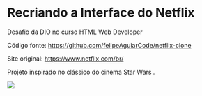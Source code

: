 # Recriando a Interface do Netflix

Desafio da DIO no curso HTML Web Developer

Código fonte: https://github.com/felipeAguiarCode/netflix-clone

Site original: https://www.netflix.com/br/

Projeto inspirado no clássico do cinema Star Wars *.*

![](https://encrypted-tbn0.gstatic.com/images?q=tbn:ANd9GcRMVUDQPx_uPm7MhTlIymPy2V9SDw3QF6ZxeQ&usqp=CAU)
